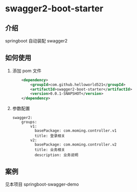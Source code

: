 # swagger2-boot-starter

## 介绍
springboot 自动装配 swagger2

## 如何使用
1. 添加 pom 文件
    ```xml
        <dependency>
            <groupId>com.github.helloworld521</groupId>
            <artifactId>swagger2-boot-starter</artifactId>
            <version>0.0.1-SNAPSHOT</version>
        </dependency>
    ```
2. 参数配置
    ```properties
    swagger2:
        groups:
            v1:
              basePackage: com.moming.controller.v1
              title: 登录相关
            v2:
              basePackage: com.moming.controller.v2
              title: 业务相关
              description: 业务说明
    ```

## 案例
见本项目 springboot-swagger-demo

